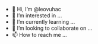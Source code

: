 - 👋 Hi, I’m @leovuhac
- 👀 I’m interested in ...
- 🌱 I’m currently learning ...
- 💞️ I’m looking to collaborate on ...
- 📫 How to reach me ...

<!---
leovuhac/leovuhac is a ✨ special ✨ repository because its `README.md` (this file) appears on your GitHub profile.
You can click the Preview link to take a look at your changes.
--->
